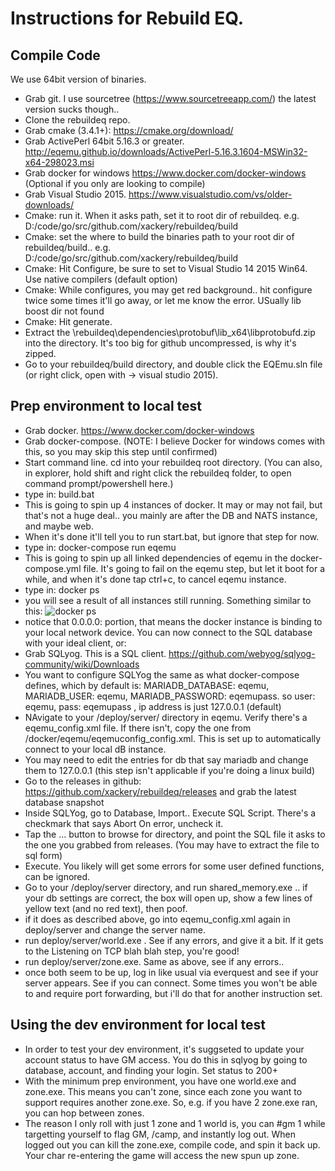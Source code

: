 # Instructions for Rebuild EQ.

## Compile Code
We use 64bit version of binaries.

* Grab git. I use sourcetree (https://www.sourcetreeapp.com/) the latest version sucks though.. 
* Clone the rebuildeq repo. 
* Grab cmake (3.4.1+): https://cmake.org/download/
* Grab ActivePerl 64bit 5.16.3 or greater. http://eqemu.github.io/downloads/ActivePerl-5.16.3.1604-MSWin32-x64-298023.msi
* Grab docker for windows https://www.docker.com/docker-windows (Optional if you only are looking to compile)
* Grab Visual Studio 2015. https://www.visualstudio.com/vs/older-downloads/
* Cmake: run it. When it asks path, set it to root dir of rebuildeq. e.g. D:/code/go/src/github.com/xackery/rebuildeq/build
* Cmake: set the where to build the binaries path to your root dir of rebuildeq/build.. e.g. D:/code/go/src/github.com/xackery/rebuildeq/build
* Cmake: Hit Configure, be sure to set to Visual Studio 14 2015 Win64. Use native compilers (default option)
* Cmake: While configures, you may get red background.. hit configure twice some times it'll go away, or let me know the error. USually lib boost dir not found
* Cmake: Hit generate.
* Extract the \rebuildeq\dependencies\protobuf\lib_x64\libprotobufd.zip into the directory. It's too big for github uncompressed, is why it's zipped.
* Go to your rebuildeq/build directory, and double click the EQEmu.sln file (or right click, open with -> visual studio 2015).

## Prep environment to local test

* Grab docker. https://www.docker.com/docker-windows
* Grab docker-compose. (NOTE: I believe Docker for windows comes with this, so you may skip this step until confirmed)
* Start command line. cd into your rebuildeq root directory. (You can also, in explorer, hold shift and right click the rebuildeq folder, to open command prompt/powershell here.)
* type in: build.bat
* This is going to spin up 4 instances of docker. It may or may not fail, but that's not a huge deal.. you mainly are after the DB and NATS instance, and maybe web.
* When it's done it'll tell you to run start.bat, but ignore that step for now.
* type in: docker-compose run eqemu
* This is going to spin up all linked dependencies of eqemu in the docker-compose.yml file. It's going to fail on the eqemu step, but let it boot for a while, and when it's done tap ctrl+c, to cancel eqemu instance.
* type in: docker ps
* you will see a result of all instances still running. Something similar to this: ![docker ps](https://i.imgur.com/ozxFrlq.png)
* notice that 0.0.0.0: portion, that means the docker instance is binding to your local network device. You can now connect to the SQL database with your ideal client, or:
* Grab SQLyog. This is a SQL client. https://github.com/webyog/sqlyog-community/wiki/Downloads
* You want to configure SQLYog the same as what docker-compose defines, which by default is: MARIADB_DATABASE: eqemu, MARIADB_USER: eqemu, MARIADB_PASSWORD: eqemupass. so user: eqemu, pass: eqemupass , ip address is just 127.0.0.1 (default)
* NAvigate to your /deploy/server/ directory in eqemu. Verify there's a eqemu_config.xml file. If there isn't, copy the one from /docker/eqemu/eqemuconfig_config.xml. This is set up to automatically connect to your local dB instance.
* You may need to edit the entries for db that say mariadb and change them to 127.0.0.1 (this step isn't applicable if you're doing a linux build)
* Go to the releases in github: https://github.com/xackery/rebuildeq/releases  and grab the latest database snapshot
* Inside SQLYog, go to Database, Import.. Execute SQL Script. There's a checkmark that says Abort On error, uncheck it.
* Tap the ... button to browse for directory, and point the SQL file it asks to the one you grabbed from releases. (You may have to extract the file to sql form)
* Execute. You likely will get some errors for some user defined functions, can be ignored.
* Go to your /deploy/server directory, and run shared_memory.exe .. if your db settings are correct, the box will open up, show a few lines of yellow text (and no red text), then poof.
* if it does as described above, go into eqemu_config.xml again in deploy/server and change the server name.
* run deploy/server/world.exe . See if any errors, and give it a bit. If it gets to the Listening on TCP blah blah step, you're good!
* run deploy/server/zone.exe. Same as above, see if any errors..
* once both seem to be up, log in like usual via everquest and see if your server appears. See if you can connect. Some times you won't be able to and require port forwarding, but i'll do that for another instruction set.

## Using the dev environment for local test

* In order to test your dev environment, it's suggseted to update your account status to have GM access. You do this in sqlyog by going to database, account, and finding your login. Set status to 200+
* With the minimum prep environment, you have one world.exe and zone.exe. This means you can't zone, since each zone you want to support requires another zone.exe. So, e.g. if you have 2 zone.exe ran, you can hop between zones.
* The reason I only roll with just 1 zone and 1 world is, you can #gm 1 while targetting yourself to flag GM, /camp, and instantly log out. When logged out you can kill the zone.exe, compile code, and spin it back up. Your char re-entering the game will access the new spun up zone.